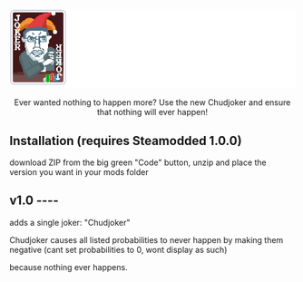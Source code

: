 <p align="center">
  <img src="logo.png" alt="Chudjoker - Because nothing ever happens." style="max-width: 100%; height: auto;">
</p>

<p align="center">
  Ever wanted nothing to happen more? Use the new Chudjoker and ensure that nothing will ever happen!
</p>


## Installation (requires Steamodded **1.0.0**)

download ZIP from the big green "Code" button, unzip and place the version you want in your mods folder


## v1.0 ----

adds a single joker: "Chudjoker"

Chudjoker causes all listed probabilities to never happen by making them negative (cant set probabilities to 0, wont display as such)

because nothing ever happens.

